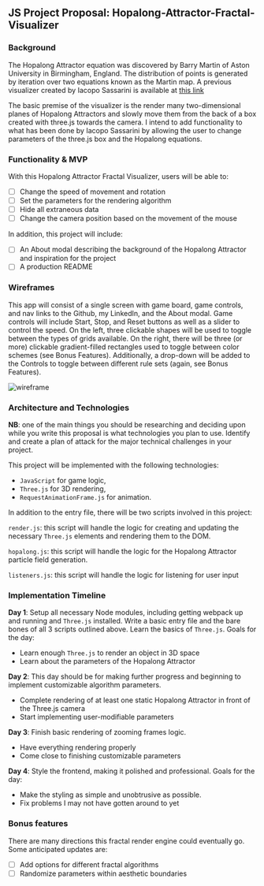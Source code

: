 ## JS Project Proposal: Hopalong-Attractor-Fractal-Visualizer

### Background

The Hopalong Attractor equation was discovered by Barry Martin of Aston University in Birmingham, England.  The distribution of points is generated by iteration over two equations known as the Martin map.  A previous visualizer created by Iacopo Sassarini is available at [this link
](https://erppy.co)

The basic premise of the visualizer is the render many two-dimensional planes of Hopalong Attractors and slowly move them from the back of a box created with three.js towards the camera.  I intend to add functionality to what has been done by Iacopo Sassarini by allowing the user to change parameters of the three.js box and the Hopalong equations.

### Functionality & MVP  

With this Hopalong Attractor Fractal Visualizer, users will be able to:

- [ ] Change the speed of movement and rotation
- [ ] Set the parameters for the rendering algorithm
- [ ] Hide all extraneous data
- [ ] Change the camera position based on the movement of the mouse

In addition, this project will include:

- [ ] An About modal describing the background of the Hopalong Attractor and inspiration for the project
- [ ] A production README

### Wireframes

This app will consist of a single screen with game board, game controls, and nav links to the Github, my LinkedIn,
and the About modal.  Game controls will include Start, Stop, and Reset buttons as well as a slider to control the speed.  On the left, three clickable shapes will be used to toggle between the types of grids available.  On the right, there will be three (or more) clickable gradient-filled rectangles used to toggle between color schemes (see Bonus Features).  Additionally, a drop-down will be added to the Controls to toggle between different rule sets (again, see Bonus Features).

![wireframe](https://github.com/dustin-chan/Hopalong-Attractor-Fractal-Visualizer/blob/master/wireframe.jpg)

### Architecture and Technologies

**NB**: one of the main things you should be researching and deciding upon while you write this proposal is what technologies you plan to use.  Identify and create a plan of attack for the major technical challenges in your project.

This project will be implemented with the following technologies:

- `JavaScript` for game logic,
- `Three.js` for 3D rendering,
- `RequestAnimationFrame.js` for animation.

In addition to the entry file, there will be two scripts involved in this project:

`render.js`: this script will handle the logic for creating and updating the necessary `Three.js` elements and rendering them to the DOM.

`hopalong.js`: this script will handle the logic for the Hopalong Attractor particle field generation.

`listeners.js`: this script will handle the logic for listening for user input

### Implementation Timeline

**Day 1**: Setup all necessary Node modules, including getting webpack up and running and `Three.js` installed. Write a basic entry file and the bare bones of all 3 scripts outlined above.  Learn the basics of `Three.js`.  Goals for the day:

- Learn enough `Three.js` to render an object in 3D space
- Learn about the parameters of the Hopalong Attractor

**Day 2**: This day should be for making further progress and beginning to implement customizable algorithm parameters.

- Complete rendering of at least one static Hopalong Attractor in front of the Three.js camera
- Start implementing user-modifiable parameters

**Day 3**: Finish basic rendering of zooming frames logic.

- Have everything rendering properly
- Come close to finishing customizable parameters


**Day 4**: Style the frontend, making it polished and professional.  Goals for the day:

- Make the styling as simple and unobtrusive as possible.
- Fix problems I may not have gotten around to yet


### Bonus features

There are many directions this fractal render engine could eventually go.  Some anticipated updates are:

- [ ] Add options for different fractal algorithms
- [ ] Randomize parameters within aesthetic boundaries
